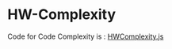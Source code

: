 # HW-Complexity

Code for Code Complexity is : [HWComplexity.js](https://github.ncsu.edu/rshah8/HW-Complexity/raw/master/HWComplexity.js)
